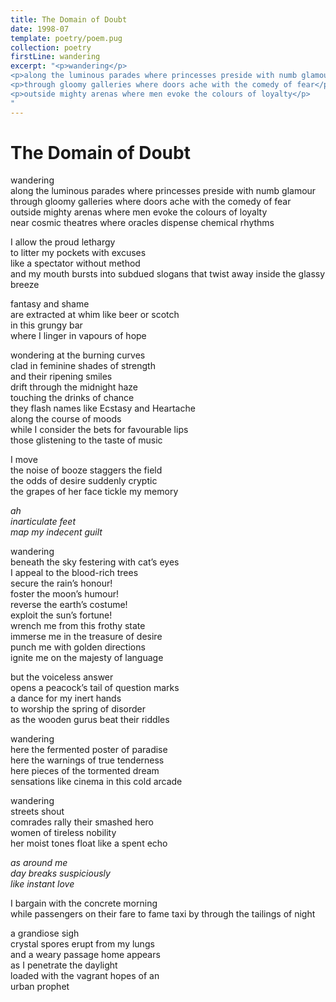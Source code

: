 ```yaml
---
title: The Domain of Doubt
date: 1998-07
template: poetry/poem.pug
collection: poetry
firstLine: wandering
excerpt: "<p>wandering</p>
<p>along the luminous parades where princesses preside with numb glamour</p>
<p>through gloomy galleries where doors ache with the comedy of fear</p>
<p>outside mighty arenas where men evoke the colours of loyalty</p>
"
---
```


# The Domain of Doubt

wandering  
along the luminous parades where princesses preside with numb glamour  
through gloomy galleries where doors ache with the comedy of fear  
outside mighty arenas where men evoke the colours of loyalty  
near cosmic theatres where oracles dispense chemical rhythms  
   
I allow the proud lethargy  
to litter my pockets with excuses  
like a spectator without method  
and my mouth bursts into subdued slogans that twist away inside the glassy breeze  
   
fantasy and shame  
are extracted at whim like beer or scotch  
in this grungy bar  
where I linger in vapours of hope  
   
wondering at the burning curves  
clad in feminine shades of strength  
and their ripening smiles  
drift through the midnight haze  
touching the drinks of chance  
they flash names like Ecstasy and Heartache  
along the course of moods  
while I consider the bets for favourable lips  
those glistening to the taste of music  
   
I move  
the noise of booze staggers the field  
the odds of desire suddenly cryptic  
the grapes of her face tickle my memory  
   
_ah_  
_inarticulate feet_  
_map my indecent guilt_  
   
wandering  
beneath the sky festering with cat’s eyes  
I appeal to the blood-rich trees  
secure the rain’s honour!  
foster the moon’s humour!  
reverse the earth’s costume!  
exploit the sun’s fortune!  
wrench me from this frothy state  
immerse me in the treasure of desire  
punch me with golden directions  
ignite me on the majesty of language  
   
but the voiceless answer  
opens a peacock’s tail of question marks  
a dance for my inert hands  
to worship the spring of disorder  
as the wooden gurus beat their riddles  
   
wandering  
here the fermented poster of paradise  
here the warnings of true tenderness  
here pieces of the tormented dream  
sensations like cinema in this cold arcade  
   
wandering  
streets shout  
comrades rally their smashed hero  
women of tireless nobility  
her moist tones float like a spent echo  
  
_as around me_  
_day breaks suspiciously_  
_like instant love_  
   
I bargain with the concrete morning  
while passengers on their fare to fame taxi by through the tailings of night  
   
a grandiose sigh  
crystal spores erupt from my lungs  
and a weary passage home appears  
as I penetrate the daylight  
loaded with the vagrant hopes of an  
urban prophet  
